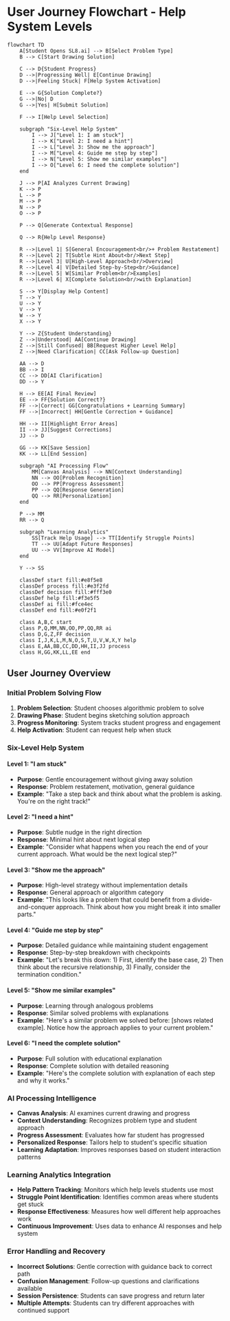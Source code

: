 # User Journey Flowchart - Help System Levels

```mermaid
flowchart TD
    A[Student Opens SL8.ai] --> B[Select Problem Type]
    B --> C[Start Drawing Solution]
    
    C --> D{Student Progress}
    D -->|Progressing Well| E[Continue Drawing]
    D -->|Feeling Stuck| F[Help System Activation]
    
    E --> G{Solution Complete?}
    G -->|No| D
    G -->|Yes| H[Submit Solution]
    
    F --> I[Help Level Selection]
    
    subgraph "Six-Level Help System"
        I --> J["Level 1: I am stuck"]
        I --> K["Level 2: I need a hint"]
        I --> L["Level 3: Show me the approach"]
        I --> M["Level 4: Guide me step by step"]
        I --> N["Level 5: Show me similar examples"]
        I --> O["Level 6: I need the complete solution"]
    end
    
    J --> P[AI Analyzes Current Drawing]
    K --> P
    L --> P
    M --> P
    N --> P
    O --> P
    
    P --> Q[Generate Contextual Response]
    
    Q --> R{Help Level Response}
    
    R -->|Level 1| S[General Encouragement<br/>+ Problem Restatement]
    R -->|Level 2| T[Subtle Hint About<br/>Next Step]
    R -->|Level 3| U[High-Level Approach<br/>Overview]
    R -->|Level 4| V[Detailed Step-by-Step<br/>Guidance]
    R -->|Level 5| W[Similar Problem<br/>Examples]
    R -->|Level 6| X[Complete Solution<br/>with Explanation]
    
    S --> Y[Display Help Content]
    T --> Y
    U --> Y
    V --> Y
    W --> Y
    X --> Y
    
    Y --> Z{Student Understanding}
    Z -->|Understood| AA[Continue Drawing]
    Z -->|Still Confused| BB[Request Higher Level Help]
    Z -->|Need Clarification| CC[Ask Follow-up Question]
    
    AA --> D
    BB --> I
    CC --> DD[AI Clarification]
    DD --> Y
    
    H --> EE[AI Final Review]
    EE --> FF{Solution Correct?}
    FF -->|Correct| GG[Congratulations + Learning Summary]
    FF -->|Incorrect| HH[Gentle Correction + Guidance]
    
    HH --> II[Highlight Error Areas]
    II --> JJ[Suggest Corrections]
    JJ --> D
    
    GG --> KK[Save Session]
    KK --> LL[End Session]

    subgraph "AI Processing Flow"
        MM[Canvas Analysis] --> NN[Context Understanding]
        NN --> OO[Problem Recognition]
        OO --> PP[Progress Assessment]
        PP --> QQ[Response Generation]
        QQ --> RR[Personalization]
    end
    
    P --> MM
    RR --> Q
    
    subgraph "Learning Analytics"
        SS[Track Help Usage] --> TT[Identify Struggle Points]
        TT --> UU[Adapt Future Responses]
        UU --> VV[Improve AI Model]
    end
    
    Y --> SS
    
    classDef start fill:#e8f5e8
    classDef process fill:#e3f2fd
    classDef decision fill:#fff3e0
    classDef help fill:#f3e5f5
    classDef ai fill:#fce4ec
    classDef end fill:#e0f2f1
    
    class A,B,C start
    class P,Q,MM,NN,OO,PP,QQ,RR ai
    class D,G,Z,FF decision
    class I,J,K,L,M,N,O,S,T,U,V,W,X,Y help
    class E,AA,BB,CC,DD,HH,II,JJ process
    class H,GG,KK,LL,EE end
```

## User Journey Overview

### Initial Problem Solving Flow
1. **Problem Selection**: Student chooses algorithmic problem to solve
2. **Drawing Phase**: Student begins sketching solution approach
3. **Progress Monitoring**: System tracks student progress and engagement
4. **Help Activation**: Student can request help when stuck

### Six-Level Help System

#### Level 1: "I am stuck"
- **Purpose**: Gentle encouragement without giving away solution
- **Response**: Problem restatement, motivation, general guidance
- **Example**: "Take a step back and think about what the problem is asking. You're on the right track!"

#### Level 2: "I need a hint"
- **Purpose**: Subtle nudge in the right direction
- **Response**: Minimal hint about next logical step
- **Example**: "Consider what happens when you reach the end of your current approach. What would be the next logical step?"

#### Level 3: "Show me the approach"
- **Purpose**: High-level strategy without implementation details
- **Response**: General approach or algorithm category
- **Example**: "This looks like a problem that could benefit from a divide-and-conquer approach. Think about how you might break it into smaller parts."

#### Level 4: "Guide me step by step"
- **Purpose**: Detailed guidance while maintaining student engagement
- **Response**: Step-by-step breakdown with checkpoints
- **Example**: "Let's break this down: 1) First, identify the base case, 2) Then think about the recursive relationship, 3) Finally, consider the termination condition."

#### Level 5: "Show me similar examples"
- **Purpose**: Learning through analogous problems
- **Response**: Similar solved problems with explanations
- **Example**: "Here's a similar problem we solved before: [shows related example]. Notice how the approach applies to your current problem."

#### Level 6: "I need the complete solution"
- **Purpose**: Full solution with educational explanation
- **Response**: Complete solution with detailed reasoning
- **Example**: "Here's the complete solution with explanation of each step and why it works."

### AI Processing Intelligence
- **Canvas Analysis**: AI examines current drawing and progress
- **Context Understanding**: Recognizes problem type and student approach
- **Progress Assessment**: Evaluates how far student has progressed
- **Personalized Response**: Tailors help to student's specific situation
- **Learning Adaptation**: Improves responses based on student interaction patterns

### Learning Analytics Integration
- **Help Pattern Tracking**: Monitors which help levels students use most
- **Struggle Point Identification**: Identifies common areas where students get stuck
- **Response Effectiveness**: Measures how well different help approaches work
- **Continuous Improvement**: Uses data to enhance AI responses and help system

### Error Handling and Recovery
- **Incorrect Solutions**: Gentle correction with guidance back to correct path
- **Confusion Management**: Follow-up questions and clarifications available
- **Session Persistence**: Students can save progress and return later
- **Multiple Attempts**: Students can try different approaches with continued support